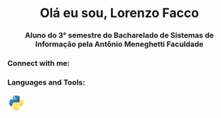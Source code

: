 <h1 align="center">Olá eu sou, Lorenzo Facco</h1>
<h3 align="center">Aluno do 3° semestre do Bacharelado de Sistemas de Informação pela Antônio Meneghetti Faculdade</h3>

<h3 align="left">Connect with me:</h3>
<p align="left">
</p>

<h3 align="left">Languages and Tools:</h3>
<p align="left"> <a href="https://www.python.org" target="_blank" rel="noreferrer"> <img src="https://raw.githubusercontent.com/devicons/devicon/master/icons/python/python-original.svg" alt="python" width="40" height="40"/> </a> </p>

